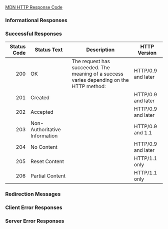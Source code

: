 [MDN HTTP Response Code](https://developer.mozilla.org/en/docs/Web/HTTP/Response_codes)

### Informational Responses

### Successful Responses
| Status Code  |  Status Text |  Description |  HTTP Version |
|--:|---|---|---|
| 200  |  OK |  The request has succeeded. The meaning of a success varies depending on the HTTP method:  |  HTTP/0.9 and later |
| 201  |  Created |   |  HTTP/0.9 and later |
| 202  |  Accepted |   |  HTTP/0.9 and later |
| 203  |  Non-Authoritative Information |   |  HTTP/0.9 and 1.1 |
| 204  |  No Content |   |  HTTP/0.9 and later |
| 205  |  Reset Content |   |  HTTP/1.1 only |
| 206  |  Partial Content |   |  HTTP/1.1 only |
### Redirection Messages

### Client Error Responses

### Server Error Responses
